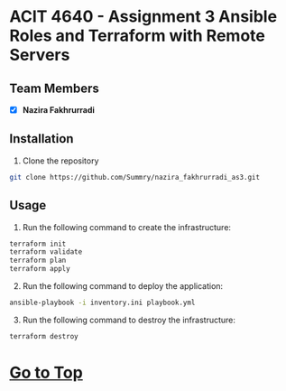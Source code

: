 # ACIT 4640 - Assignment 3 Ansible Roles and Terraform with Remote Servers

## Team Members

- [x] **Nazira Fakhrurradi**

## Installation

1. Clone the repository

```bash
git clone https://github.com/Summry/nazira_fakhrurradi_as3.git
```

## Usage

1. Run the following command to create the infrastructure:

```bash
terraform init
terraform validate
terraform plan
terraform apply
```

2. Run the following command to deploy the application:

```bash
ansible-playbook -i inventory.ini playbook.yml
```

3. Run the following command to destroy the infrastructure:

```bash
terraform destroy
```

# [Go to Top](#acit-4640---assignment-3-ansible-roles-and-terraform-with-remote-servers)
